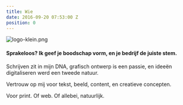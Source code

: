 ```yaml
---
title: Wie
date: 2016-09-20 07:53:00 Z
position: 0
---
```


![logo-klein.png](/uploads/logo-klein.png)
#### Sprakeloos? Ik geef je boodschap vorm, en je bedrijf de juiste stem.

Schrijven zit in mijn DNA, grafisch ontwerp is een passie, en ideeën digitaliseren werd een tweede natuur. 

Vertrouw op mij voor tekst, beeld, content, en creatieve concepten. 

Voor print. Of web. Of allebei, natuurlijk.

